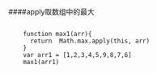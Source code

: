 
####apply取数组中的最大

```

	function max1(arr){
	  return  Math.max.apply(this, arr)
	}
	var arr1 = [1,2,3,4,5,9,8,7,6]
	max1(arr1)

```